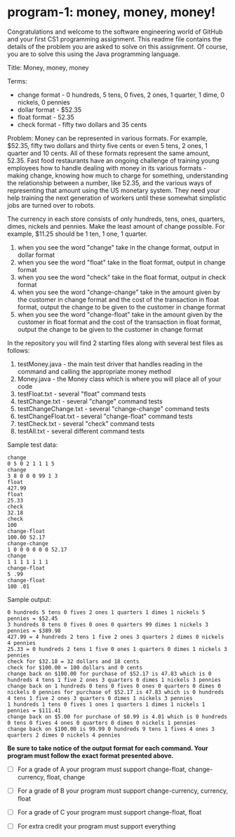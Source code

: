 # program-1: money, money, money!
Congratulations and welcome to the software engineering world of GitHub and your first CS1 programming assignment. This readme file contains the details of the problem you are asked to solve on this assignment. Of course, you are to solve this using the Java programming language. 


Title: Money, money, money

Terms: 
-  change format - 0 hundreds, 5 tens, 0 fives, 2 ones, 1 quarter, 1 dime, 0 nickels, 0 pennies
-  dollar format - $52.35
-  float format - 52.35
-  check format - fifty two dollars and 35 cents
  
Problem: Money can be represented in various formats. For example, $52.35, fifty two dollars and thirty five cents or even 5 tens, 2 ones, 1 quarter and 10 cents. All of these formats represent the same amount, 52.35. Fast food restaurants have an ongoing challenge of training young employees how to handle dealing with money in its various formats - making change, knowing how much to charge for something, understanding the relationship between a number, like 52.35, and the various ways of representing that amount using the US monetary system. They need your help training the next generation of workers until these somewhat simplistic jobs are turned over to robots. 

The currency in each store consists of only hundreds, tens, ones, quarters, dimes, nickels and pennies. Make the least amount of change possible. For example, $11.25 should be 1 ten, 1 one, 1 quarter.

1. when you see the word "change" take in the change format, output in dollar format
2. when you see the word "float" take in the float format, output in change format
3. when you see the word "check" take in the float format, output in check format
4. when you see the word "change-change" take in the amount given by the customer in change format and the cost of the transaction in float format, output the change to be given to the customer in change format
5. when you see the word "change-float" take in the amount given by the customer in float format and the cost of the transaction in float format, output the change to be given to the customer in change format

In the repository you will find 2 starting files along with several test files as follows:
1. testMoney.java - the main test driver that handles reading in the command and calling the appropriate money method
2. Money.java - the Money class which is where you will place all of your code
3. testFloat.txt - several "float" command tests
4. testChange.txt - several "change" command tests
5. testChangeChange.txt - several "change-change" command tests
6. testChangeFloat.txt - several "change-float" command tests
7. testCheck.txt - several "check" command tests
8. testAll.txt - several different command tests

Sample test data:
```
change 
0 5 0 2 1 1 1 5
change
3 8 0 0 0 99 1 3
float 
427.99
float 
25.33
check 
32.18
check 
100
change-float 
100.00 52.17
change-change 
1 0 0 0 0 0 0 52.17
change 
1 1 1 1 1 1 1
change-float
5 .99
change-float 
100 .01
```

Sample output:
```
0 hundreds 5 tens 0 fives 2 ones 1 quarters 1 dimes 1 nickels 5 pennies = $52.45
3 hundreds 8 tens 0 fives 0 ones 0 quarters 99 dimes 1 nickels 3 pennies = $389.98
427.99 = 4 hundreds 2 tens 1 five 2 ones 3 quarters 2 dimes 0 nickels 4 pennies
25.33 = 0 hundreds 2 tens 1 five 0 ones 1 quarters 0 dimes 1 nickels 3 pennies
check for $32.18 = 32 dollars and 18 cents
check for $100.00 = 100 dollars and 0 cents
change back on $100.00 for purchase of $52.17 is 47.83 which is 0 hundreds 4 tens 1 five 2 ones 3 quarters 0 dimes 1 nickels 3 pennies
change back on 1 hundreds 0 tens 0 fives 0 ones 0 quarters 0 dimes 0 nickels 0 pennies for purchase of $52.17 is 47.83 which is 0 hundreds 4 tens 1 five 2 ones 3 quarters 0 dimes 1 nickels 3 pennies
1 hundreds 1 tens 0 fives 1 ones 1 quarters 1 dimes 1 nickels 1 pennies = $111.41
change back on $5.00 for purchase of $0.99 is 4.01 which is 0 hundreds 0 tens 0 fives 4 ones 0 quarters 0 dimes 0 nickels 1 pennies
change back on $100.00 is 99.99 0 hundreds 9 tens 1 fives 4 ones 3 quarters 2 dimes 0 nickels 4 pennies
```
**Be sure to take notice of the output format for each command. Your program must follow the exact format presented above.** 

- [ ] For a grade of A your program must support change-float, change-currency, float, change
- [ ] For a grade of B your program must support change-currency, currency, float
- [ ] For a grade of C your program must support change-float, float
- [ ] For extra credit your program must support everything

